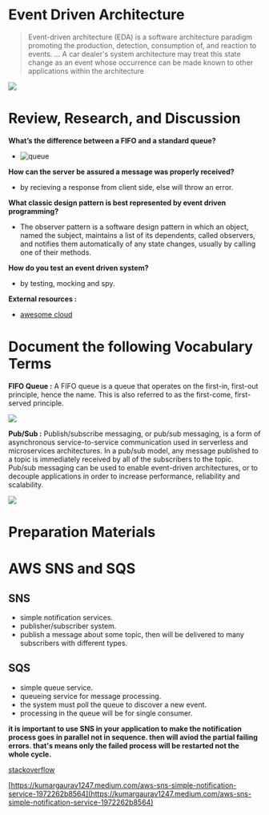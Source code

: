 # Event Driven Architecture
> Event-driven architecture (EDA) is a software architecture paradigm promoting the production, detection, consumption of, and reaction to events. ... A car dealer's system architecture may treat this state change as an event whose occurrence can be made known to other applications within the architecture


![](https://developer.ibm.com/developer/default/articles/advantages-of-an-event-driven-architecture/images/event-driven-architecture-example.png)

# Review, Research, and Discussion

**What’s the difference between a FIFO and a standard queue?**

- ![queue](https://miro.medium.com/max/2000/1*hUmRcqAz9_M2GZrY-F1TtA.png)

**How can the server be assured a message was properly received?**

- by recieving a response from client side, else will throw an error.

**What classic design pattern is best represented by event driven programming?**

- The observer pattern is a software design pattern in which an object, named the subject, maintains a list of its dependents, called observers, and notifies them automatically of any state changes, usually by calling one of their methods.

**How do you test an event driven system?**

- by testing, mocking and spy.

**External resources :**

- [awesome cloud](https://medium.com/awesome-cloud/aws-difference-between-sqs-standard-and-fifo-first-in-first-out-queues-28d1ea5e153)

# Document the following Vocabulary Terms

**FIFO Queue :** A FIFO queue is a queue that operates on the first-in, first-out principle, hence the name. This is also referred to as the first-come, first-served principle.

![](https://www.researchgate.net/profile/Callum-Williams-Kinnaird/publication/335465510/figure/fig3/AS:797185583095808@1567075262321/FIFO-Mechanism-shows-how-a-FIFO-queue-operates-The-multiplexer-puts-the-incoming-flows.png)

**Pub/Sub :** Publish/subscribe messaging, or pub/sub messaging, is a form of asynchronous service-to-service communication used in serverless and microservices architectures. In a pub/sub model, any message published to a topic is immediately received by all of the subscribers to the topic. Pub/sub messaging can be used to enable event-driven architectures, or to decouple applications in order to increase performance, reliability and scalability.

![](https://www.enterpriseintegrationpatterns.com/img/PublishSubscribeSolution.gif)



# Preparation Materials

# AWS SNS and SQS

## SNS

- simple notification services.
- publisher/subscriber system.
- publish a message about some topic, then will be delivered to many subscribers with different types.

## SQS

- simple queue service.
- queueing service for message processing.
- the system must poll the queue to discover a new event.
- processing in the queue will be for single consumer.

**it is important to use SNS in your application to make the notification process goes in parallel not in sequence. then will aviod the partial failing errors. that's means only the failed process will be restarted not the whole cycle.**



[stackoverflow](https://stackoverflow.com/questions/7042340/error-cant-set-headers-after-they-are-sent-to-the-client?rq=1)

[https://kumargaurav1247.medium.com/aws-sns-simple-notification-service-1972262b8564](https://kumargaurav1247.medium.com/aws-sns-simple-notification-service-1972262b8564)
